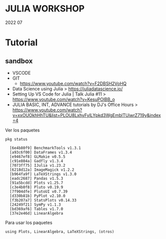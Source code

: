 # JULIA WORKSHOP
2022 07

# Tutorial
## sandbox
+ VSCODE
+ GIT
  + https://www.youtube.com/watch?v=F2DBSH2VoHQ
+ Data Science using Julia > https://juliadatascience.io/
+ Setting Up VS Code for Julia | Talk Julia #11 > https://www.youtube.com/watch?v=KesuPOlBB_o
+ JULIA BASIC, INT, ADVANCE tutorials by DJ's Office Hours > https://www.youtube.com/watch?v=xxOUOkhHhTU&list=PLOU8LxhyFylLYpkd3WgEmblTUiwrZ719y&index=4

Ver los paquetes
```
pkg status
```

```
  [6e4b80f9] BenchmarkTools v1.3.1
  [a93c6f00] DataFrames v1.3.4
  [e9467ef8] GLMakie v0.5.5
  [c91e804a] Gadfly v1.3.4
  [7073ff75] IJulia v1.23.2
  [6218d12a] ImageMagick v1.2.2
  [b964fa9f] LaTeXStrings v1.3.0
  [eadc2687] Pandas v1.5.3
  [91a5bcdd] Plots v1.25.7
  [c3e4b0f8] Pluto v0.19.9
  [7f904dfe] PlutoUI v0.7.39
  [d330b81b] PyPlot v2.10.0
  [f3b207a7] StatsPlots v0.14.33
  [24249f21] SymPy v1.1.3
  [bd369af6] Tables v1.7.0
  [37e2e46d] LinearAlgebra
```
Para usar los paquetes 
```
using Plots, LinearAlgebra, LaTeXStrings, (otros)
```

